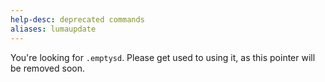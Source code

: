 ```yaml
---
help-desc: deprecated commands
aliases: lumaupdate
---
```


You're looking for `.emptysd`. Please get used to using it, as this pointer will be removed soon.
